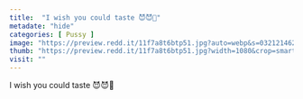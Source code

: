 ```yaml
---
title:  "I wish you could taste 😈😈🤤"
metadate: "hide"
categories: [ Pussy ]
image: "https://preview.redd.it/11f7a8t6btp51.jpg?auto=webp&s=032121462127b5569cd57faa7b240a5f2a51dd77"
thumb: "https://preview.redd.it/11f7a8t6btp51.jpg?width=1080&crop=smart&auto=webp&s=714bc61995e1cebf15bda80dc31d0fb86c01b2bd"
visit: ""
---
```

I wish you could taste 😈😈🤤
